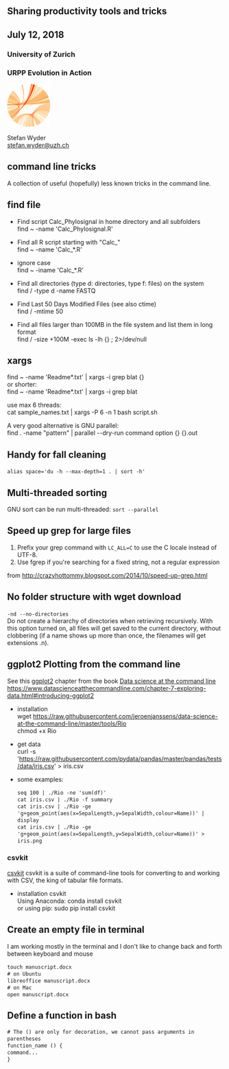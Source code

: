 ## Sharing productivity tools and tricks

## July 12, 2018


### University of Zurich
### URPP Evolution in Action
![URPP logo](Logo_URPP_kl2.png)

Stefan Wyder  
stefan.wyder@uzh.ch  

  
  
## command line tricks

A collection of useful (hopefully) less known tricks in the command line.


## find file

- Find script Calc_Phylosignal in home directory and all subfolders  
  find ~ -name 'Calc_Phylosignal.R'

- Find all R script starting with "Calc_"  
  find ~ -name 'Calc_*.R'

- ignore case  
  find ~ -iname 'Calc_*.R'

- Find all directories (type d: directories, type f: files) on the system  
  find / -type d -name FASTQ

- Find Last 50 Days Modified Files (see also ctime)  
  find / -mtime 50

- Find all files larger than 100MB in the file system and list them in long format  
  find / -size +100M -exec ls -lh {} \; 2>/dev/null

## xargs

find ~ -name 'Readme*.txt' | xargs -i grep blat {}  
or shorter:  
find ~ -name 'Readme*.txt' | xargs -i grep blat  

use max 6 threads:  
cat sample_names.txt | xargs -P 6 -n 1 bash script.sh  
  
A very good alternative is GNU parallel:  
find . -name "pattern" | parallel --dry-run command option {} {}.out

## Handy for fall cleaning

`alias space='du -h --max-depth=1 . | sort -h'`

## Multi-threaded sorting

GNU sort can be run multi-threaded: `sort --parallel`

## Speed up grep for large files

1. Prefix your grep command with `LC_ALL=C` to use the C locale instead of UTF-8.    
2. Use fgrep if you're searching for a fixed string, not a regular expression   
  
from http://crazyhottommy.blogspot.com/2014/10/speed-up-grep.html  
  
## No folder structure with wget download

```-nd --no-directories```  
Do not create a hierarchy of directories when retrieving recursively. With this option turned on, all files will get saved to the current directory, without clobbering (if a name shows up more than once, the filenames will get extensions .n).

## ggplot2 Plotting from the command line

See this [ggplot2](https://www.datascienceatthecommandline.com/chapter-7-exploring-data.html#introducing-ggplot2) chapter from the book [Data science at the command line](https://github.com/jeroenjanssens/data-science-at-the-command-line) https://www.datascienceatthecommandline.com/chapter-7-exploring-data.html#introducing-ggplot2


- installation  
  wget https://raw.githubusercontent.com/jeroenjanssens/data-science-at-the-command-line/master/tools/Rio  
  chmod +x Rio  

- get data  
  curl -s 'https://raw.githubusercontent.com/pydata/pandas/master/pandas/tests/data/iris.csv' > iris.csv

- some examples:
  ```{bash}  
  seq 100 | ./Rio -ne 'sum(df)'  
  cat iris.csv | ./Rio -f summary  
  cat iris.csv | ./Rio -ge 'g+geom_point(aes(x=SepalLength,y=SepalWidth,colour=Name))' | display  
  cat iris.csv | ./Rio -ge 'g+geom_point(aes(x=SepalLength,y=SepalWidth,colour=Name))' > iris.png  
  ```  

### csvkit
[csvkit](https://csvkit.readthedocs.io) csvkit is a suite of command-line tools for converting to and working with CSV, the king of tabular file formats. 

- installation csvkit  
  Using Anaconda: conda install csvkit  
  or using pip: sudo pip install csvkit  


## Create an empty file in terminal
I am working mostly in the terminal and I don't like to change back and forth between keyboard and mouse

```{bash}
touch manuscript.docx  
# on Ubuntu  
libreoffice manuscript.docx  
# on Mac  
open manuscript.docx  
```

## Define a function in bash

```{bash}
# The () are only for decoration, we cannot pass arguments in parentheses
function_name () {
command...
} 
```
